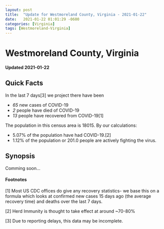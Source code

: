 ```yaml
---
layout: post
title:  "Update for Westmoreland County, Virginia - 2021-01-22"
date:   2021-01-22 01:01:29 -0600
categories: [Virginia]
tags: [Westmoreland-Virginia]
---
```


# Westmoreland County, Virginia
#### Updated 2021-01-22

## Quick Facts

In the last 7 days[3] we project there have been
- *65* new cases of COVID-19
- *2* people have died of COVID-19
- *13* people have recovered from COVID-19[1]

The population in this census area is 18015. By our calculations:
- 5.07% of the population have had COVID-19.[2]
- 1.12% of the population or 201.0 people are actively fighting the virus.

## Synopsis

Comming soon...


#### Footnotes

[1] Most US CDC offices do give any recovery statistics- we base this on a formula which looks at confirmed new cases
15 days ago (the average recovery time) and deaths over the last 7 days.

[2] Herd Immunity is thought to take effect at around ~70-80%

[3] Due to reporting delays, this data may be incomplete.
 
    